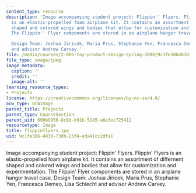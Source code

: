 ```yaml
---
content_type: resource
description: 'Image accompanying student project: Flippin'' Flyers. Flippin'' Flyers
  is an elastic-propelled foam airplane kit. It contains an assortment of differnent
  shaped and colored wings and bodies that allow for customization and experimentation.
  The Flippin'' Flyer components are stored in an airplane hanger travel case.

  Design Team: Joshua Jiricek, Maria Prus, Stephanie Yen, Francesca Demeo, Lisa Schlecht
  and advisor Andrew Carvey.'
file: /media/courses/2-00b-toy-product-design-spring-2008/9c1fe386483073db25f4eda41cc2dfa1_flippinflyers.jpg
file_type: image/jpeg
image_metadata:
  caption: ''
  credit: ''
  image-alt: ''
learning_resource_types:
- Projects
license: https://creativecommons.org/licenses/by-nc-sa/4.0/
ocw_type: OCWImage
parent_title: Projects
parent_type: CourseSection
parent_uid: 690b9956-8c8d-b91b-5245-a6e3ec725412
resourcetype: Image
title: flippinflyers.jpg
uid: 9c1fe386-4830-73db-25f4-eda41cc2dfa1
---
```

Image accompanying student project: Flippin' Flyers. Flippin' Flyers is an elastic-propelled foam airplane kit. It contains an assortment of differnent shaped and colored wings and bodies that allow for customization and experimentation. The Flippin' Flyer components are stored in an airplane hanger travel case.
Design Team: Joshua Jiricek, Maria Prus, Stephanie Yen, Francesca Demeo, Lisa Schlecht and advisor Andrew Carvey.